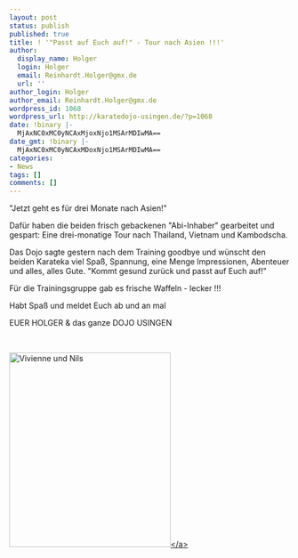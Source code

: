 ```yaml
---
layout: post
status: publish
published: true
title: ! '"Passt auf Euch auf!" - Tour nach Asien !!!'
author:
  display_name: Holger
  login: Holger
  email: Reinhardt.Holger@gmx.de
  url: ''
author_login: Holger
author_email: Reinhardt.Holger@gmx.de
wordpress_id: 1068
wordpress_url: http://karatedojo-usingen.de/?p=1068
date: !binary |-
  MjAxNC0xMC0yNCAxMjoxNjo1MSArMDIwMA==
date_gmt: !binary |-
  MjAxNC0xMC0yNCAxMDoxNjo1MSArMDIwMA==
categories:
- News
tags: []
comments: []
---
```

<p>"Jetzt geht es f&uuml;r drei Monate nach Asien!"</p>
<p>Daf&uuml;r haben die beiden frisch gebackenen "Abi-Inhaber" gearbeitet und gespart: Eine drei-monatige Tour nach Thailand, Vietnam und Kambodscha.</p>
<p>Das Dojo sagte gestern nach dem Training goodbye und w&uuml;nscht den beiden Karateka viel Spa&szlig;, Spannung, eine Menge Impressionen, Abenteuer und alles, alles Gute. "Kommt gesund zur&uuml;ck und passt auf Euch auf!"</p>
<p>F&uuml;r die Trainingsgruppe gab es frische Waffeln - lecker !!!</p>
<p>Habt Spa&szlig; und meldet Euch ab und an mal</p>
<p>EUER HOLGER &amp; das ganze DOJO USINGEN</p>
<p>&nbsp;</p>
<p><a href="http:&#47;&#47;karatedojo-usingen.de&#47;2014&#47;10&#47;24&#47;passt-auf-euch-auf-tour-nach-asien&#47;vivienne-und-nils-2&#47;" rel="attachment wp-att-1071"><img class="aligncenter size-full wp-image-1071" src="http:&#47;&#47;karatedojo-usingen.de&#47;wp-content&#47;uploads&#47;2014&#47;10&#47;Vivienne-und-Nils1.jpg" alt="Vivienne und Nils" width="290" height="350" &#47;><&#47;a></p>
